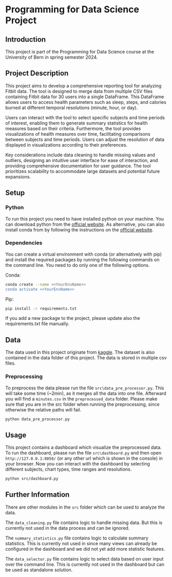 # Programming for Data Science Project

## Introduction
This project is part of the Programming for Data Science course at the University of Bern in spring semester 2024.

## Project Description
This project aims to develop a comprehensive reporting tool for analyzing Fitbit data. 
The tool is designed to merge data from multiple CSV files containing Fitbit data for 30 users into a single DataFrame. 
This DataFrame allows users to access health parameters such as sleep, steps, and calories burned at 
different temporal resolutions (minute, hour, or day).

Users can interact with the tool to select specific subjects and time periods of interest, 
enabling them to generate summary statistics for health measures based on their criteria. 
Furthermore, the tool provides visualizations of health measures over time, 
facilitating comparisons between subjects and time periods. 
Users can adjust the resolution of data displayed in visualizations according to their preferences.

Key considerations include data cleaning to handle missing values and outliers, 
designing an intuitive user interface for ease of interaction, and providing comprehensive documentation for user guidance. 
The tool prioritizes scalability to accommodate large datasets and potential future expansions.


## Setup
### Python
To run this project you need to have installed python on your machine. 
You can download python from the [official website](https://www.python.org/downloads/).
As alternative, you can also install conda from by following the instructions on the [official website](https://docs.conda.io/projects/conda/en/latest/user-guide/install/index.html).

### Dependencies
You can create a virtual environment with conda (or alternatively with pip) and install the required packages 
by running the following commands on the command line. You need to do only one of the following options.

Conda:
```bash
conda create --name <<YourEnvName>>
conda activate <<YourEnvName>>
```

Pip:
```bash
pip install -r requirements.txt
```

If you add a new package to the project, please update also the requirements.txt file manually.

## Data
The data used in this project originate from [kaggle](https://www.kaggle.com/datasets/supriya3024/fitbit-fitness-tracker). The dataset is also contained
in the data folder of this project. The data is stored in multiple csv files.

### Preprocessing
To preprocess the data please run the file `src\data_pre_processor.py`. This will take some time (~2min), 
as it merges all the data into one file. Afterward you will find a `minutes.csv` in the `preprocessed_data` folder.
Please make sure that you are in the src folder when running the preprocessing, 
since otherwise the relative paths will fail. 
```bash
python data_pre_processor.py
```

## Usage
This project contains a dashboard which visualize the preprocessed data. 
To run the dashboard, please run the file `src\dashboard.py` and then open `http://127.0.0.1:8050/` 
(or any other url which is shown in the console) in your browser. Now you can interact with the dashboard by 
selecting different subjects, chart types, time ranges and resolutions.

```bash
python src/dashboard.py
```

## Further Information
There are other modules in the `src` folder which can be used to analyze the data. 

The `data_cleaning.py` file contains logic to handle missing data. 
But this is currently not used in the data process and can be ignored.

The `summary_statistics.py` file contains logic to calculate summary statistics. This is currently not used 
in since many views can already be configured in the dashboard and we did not yet add more statistic features.

The `data_selector.py` file contains logic to select data based on user input over the command line. 
This is currently not used in the dashboard but can be used as standalone solution.